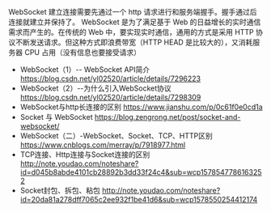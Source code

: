 WebSocket 建立连接需要先通过一个 http 请求进行和服务端握手。握手通过后连接就建立并保持了。
WebSocket 是为了满足基于 Web 的日益增长的实时通信需求而产生的。在传统的 Web 中，要实现实时通信，通用的方式是采用 HTTP 协议不断发送请求。但这种方式即浪费带宽（HTTP HEAD 是比较大的），又消耗服务器 CPU 占用（没有信息也要接受请求）
* WebSocket（1）-- WebSocket API简介 https://blog.csdn.net/yl02520/article/details/7296223
* WebSocket（2）--为什么引入WebSocket协议 https://blog.csdn.net/yl02520/article/details/7298309
* WebSocket与http长连接的区别 https://www.jianshu.com/p/0c61f0e0cd1a
* Socket 与 WebSocket https://blog.zengrong.net/post/socket-and-websocket/
* WebSocket（二）-WebSocket、Socket、TCP、HTTP区别 https://www.cnblogs.com/merray/p/7918977.html
* TCP连接、Http连接与Socket连接的区别 http://note.youdao.com/noteshare?id=d045b8abde4101cb28892b3dd33f24c4&sub=wcp1578547786163252
* Socket封包、拆包、粘包 http://note.youdao.com/noteshare?id=20da81a278dff7065c2ee932f1be41d6&sub=wcp1578550254412174